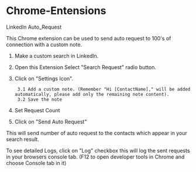 # Chrome-Entensions
LinkedIn Auto_Request

This Chrome extension can be used to send auto request to 100's of connection with a custom note.

1. Make a custom search in LinkedIn.
2. Open this Extension Select "Search Request" radio button.
3. Click on "Settings Icon".

		3.1 Add a custom note. (Remember "Hi [ContactName]," will be added automatically, please add only the remaining note content).
		3.2 Save the note
4. Set Request Count
5. Click on "Send Auto Request"

This will send number of auto request to the contacts which appear in your search result.

To see detailed Logs, click on "Log" checkbox this will log the sent requests in your browsers console tab. (F12 to open developer tools in Chrome and choose Console tab in it)

